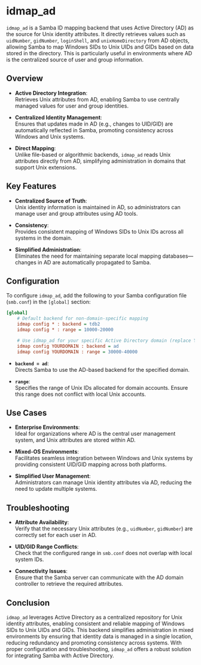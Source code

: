 # idmap_ad

`idmap_ad` is a Samba ID mapping backend that uses Active Directory (AD) as the source for Unix identity attributes. It directly retrieves values such as `uidNumber`, `gidNumber`, `loginShell`, and `unixHomeDirectory` from AD objects, allowing Samba to map Windows SIDs to Unix UIDs and GIDs based on data stored in the directory. This is particularly useful in environments where AD is the centralized source of user and group information.

## Overview

- **Active Directory Integration**:  
  Retrieves Unix attributes from AD, enabling Samba to use centrally managed values for user and group identities.

- **Centralized Identity Management**:  
  Ensures that updates made in AD (e.g., changes to UID/GID) are automatically reflected in Samba, promoting consistency across Windows and Unix systems.

- **Direct Mapping**:  
  Unlike file-based or algorithmic backends, `idmap_ad` reads Unix attributes directly from AD, simplifying administration in domains that support Unix extensions.

## Key Features

- **Centralized Source of Truth**:  
  Unix identity information is maintained in AD, so administrators can manage user and group attributes using AD tools.
  
- **Consistency**:  
  Provides consistent mapping of Windows SIDs to Unix IDs across all systems in the domain.

- **Simplified Administration**:  
  Eliminates the need for maintaining separate local mapping databases—changes in AD are automatically propagated to Samba.

## Configuration

To configure `idmap_ad`, add the following to your Samba configuration file (`smb.conf`) in the `[global]` section:

```ini
[global]
    # Default backend for non-domain-specific mapping
    idmap config * : backend = tdb2
    idmap config * : range = 10000-20000

    # Use idmap_ad for your specific Active Directory domain (replace YOURDOMAIN)
    idmap config YOURDOMAIN : backend = ad
    idmap config YOURDOMAIN : range = 30000-40000
```

- **`backend = ad`**:  
  Directs Samba to use the AD-based backend for the specified domain.
  
- **`range`**:  
  Specifies the range of Unix IDs allocated for domain accounts. Ensure this range does not conflict with local Unix accounts.

## Use Cases

- **Enterprise Environments**:  
  Ideal for organizations where AD is the central user management system, and Unix attributes are stored within AD.

- **Mixed-OS Environments**:  
  Facilitates seamless integration between Windows and Unix systems by providing consistent UID/GID mapping across both platforms.

- **Simplified User Management**:  
  Administrators can manage Unix identity attributes via AD, reducing the need to update multiple systems.

## Troubleshooting

- **Attribute Availability**:  
  Verify that the necessary Unix attributes (e.g., `uidNumber`, `gidNumber`) are correctly set for each user in AD.

- **UID/GID Range Conflicts**:  
  Check that the configured range in `smb.conf` does not overlap with local system IDs.

- **Connectivity Issues**:  
  Ensure that the Samba server can communicate with the AD domain controller to retrieve the required attributes.

## Conclusion

`idmap_ad` leverages Active Directory as a centralized repository for Unix identity attributes, enabling consistent and reliable mapping of Windows SIDs to Unix UIDs and GIDs. This backend simplifies administration in mixed environments by ensuring that identity data is managed in a single location, reducing redundancy and promoting consistency across systems. With proper configuration and troubleshooting, `idmap_ad` offers a robust solution for integrating Samba with Active Directory.
